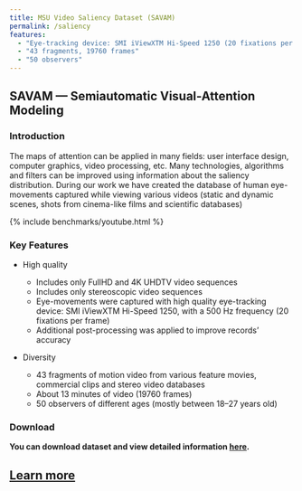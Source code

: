 ```yaml
---
title: MSU Video Saliency Dataset (SAVAM)
permalink: /saliency
features:
  - "Eye-tracking device: SMI iViewXTM Hi-Speed 1250 (20 fixations per frame)"
  - "43 fragments, 19760 frames"
  - "50 observers"
---
```


## SAVAM — Semiautomatic Visual-Attention Modeling

### Introduction
The maps of attention can be applied in many fields: user interface design, computer graphics, video processing, etc. Many technologies, algorithms and filters can be improved using information about the saliency distribution. During our work we have created the database of human eye-movements captured while viewing various videos (static and dynamic scenes, shots from cinema-like films and scientific databases)


{% include benchmarks/youtube.html %}


### Key Features
* High quality
    * Includes only FullHD and 4K UHDTV video sequences
    * Includes only stereoscopic video sequences
    * Eye-movements were captured with high quality eye-tracking device: SMI iViewXTM Hi-Speed 1250, with a 500 Hz frequency (20 fixations per frame)
    * Additional post-processing was applied to improve records’ accuracy

* Diversity
    * 43 fragments of motion video from various feature movies, commercial clips and stereo video databases
    * About 13 minutes of video (19760 frames)
    * 50 observers of different ages (mostly between 18–27 years old)

### Download

**You can download dataset and view detailed information [here](https://videoprocessing.ai/saliency/savam.html).**


## [Learn more](https://videoprocessing.ai/saliency/savam.html)